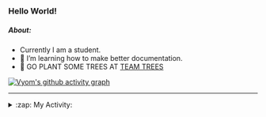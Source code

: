 ### Hello World!

##### About:
- Currently I am a student.
- 🌱 I’m learning how to make better documentation.
- 🌱 GO PLANT SOME TREES AT [TEAM TREES](https://teamtrees.org/)

[![Vyom's github activity graph](https://activity-graph.herokuapp.com/graph?username=Vyvy-vi)](https://github.com/ashutosh00710/github-readme-activity-graph)

---
<details>
  <summary>:zap: My Activity:</summary>
  
<!--START_SECTION:waka-->
![Code Time](http://img.shields.io/badge/Code%20Time-884%20hrs%2030%20mins-blue)

**I'm a Night 🦉** 

```text
🌞 Morning    94 commits     ██░░░░░░░░░░░░░░░░░░░░░░░   11.41% 
🌆 Daytime    221 commits    ██████░░░░░░░░░░░░░░░░░░░   26.82% 
🌃 Evening    279 commits    ████████░░░░░░░░░░░░░░░░░   33.86% 
🌙 Night      230 commits    ███████░░░░░░░░░░░░░░░░░░   27.91%

```
📅 **I'm Most Productive on Sunday** 

```text
Monday       124 commits    ███░░░░░░░░░░░░░░░░░░░░░░   15.05% 
Tuesday      126 commits    ███░░░░░░░░░░░░░░░░░░░░░░   15.29% 
Wednesday    104 commits    ███░░░░░░░░░░░░░░░░░░░░░░   12.62% 
Thursday     113 commits    ███░░░░░░░░░░░░░░░░░░░░░░   13.71% 
Friday       108 commits    ███░░░░░░░░░░░░░░░░░░░░░░   13.11% 
Saturday     79 commits     ██░░░░░░░░░░░░░░░░░░░░░░░   9.59% 
Sunday       170 commits    █████░░░░░░░░░░░░░░░░░░░░   20.63%

```


📊 **This Week I Spent My Time On** 

```text
🔥 Editors: 
VS Code                  4 hrs 3 mins        █████████████████████████   100.0%

🐱‍💻 Projects: 
CSF                      3 hrs 20 mins       ████████████████████░░░░░   82.42% 
praise                   42 mins             ████░░░░░░░░░░░░░░░░░░░░░   17.58%

```


 Last Updated on 20/09/2022 06:23:54 UTC
<!--END_SECTION:waka-->
</details>
